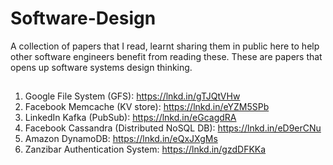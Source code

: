# Software-Design
A collection of papers that I read, learnt sharing them in public here to help other software engineers benefit from reading these. These are papers that opens up software systems design thinking.

##

1. Google File System (GFS): https://lnkd.in/gTJQtVHw
2. Facebook Memcache (KV store): https://lnkd.in/eYZM5SPb
3. LinkedIn Kafka (PubSub): https://lnkd.in/eGcagdRA
4. Facebook Cassandra (Distributed NoSQL DB): https://lnkd.in/eD9erCNu
5. Amazon DynamoDB: https://lnkd.in/eQxJXgMs
6. Zanzibar Authentication System:
https://lnkd.in/gzdDFKKa
